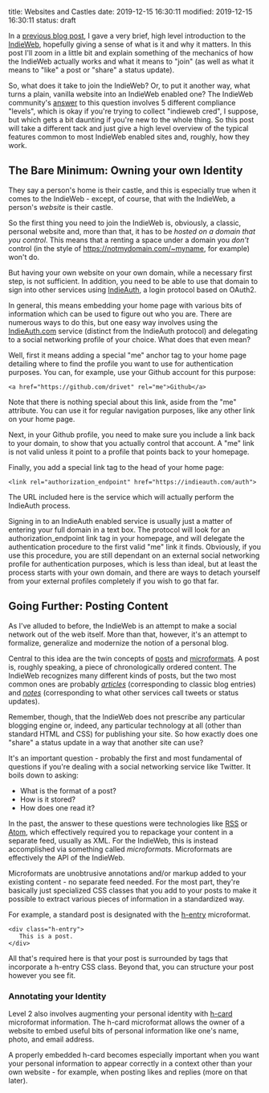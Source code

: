title: Websites and Castles
date: 2019-12-15 16:30:11
modified: 2019-12-15 16:30:11
status: draft

In a [previous blog post][1], I gave a very brief, high level introduction
to the [IndieWeb][5], hopefully giving a sense of what is it and why it
matters.  In this post I'll zoom in a little bit and explain something of
the mechanics of how the IndieWeb actually works and what it means to "join"
(as well as what it means to "like" a post or "share" a status update).

So, what does it take to join the IndieWeb?  Or, to put it another way, what
turns a plain, vanilla website into an IndieWeb enabled one?  The IndieWeb
community's [answer][2] to this question involves 5 different compliance
"levels", which is okay if you're trying to collect "indieweb cred", I
suppose, but which gets a bit daunting if you're new to the whole thing.  So
this post will take a different tack and just give a high level overview of
the typical features common to most IndieWeb enabled sites and, roughly, how
they work.

## The Bare Minimum: Owning your own Identity

They say a person's home is their castle, and this is especially true when
it comes to the IndieWeb - except, of course, that with the IndieWeb, a
person's *website* is their castle.

So the first thing you need to join the IndieWeb is, obviously, a classic,
personal website and, more than that, it has to be *hosted on a domain that
you control*.  This means that a renting a space under a domain you *don't*
control (in the style of https://notmydomain.com/~myname, for example) won't
do.

But having your own website on your own domain, while a necessary first
step, is not sufficient.  In addition, you need to be able to use that
domain to sign into other services using [IndieAuth][3], a login protocol
based on OAuth2.

In general, this means embedding your home page with various bits of
information which can be used to figure out who you are.  There are numerous
ways to do this, but one easy way involves using the [IndieAuth.com][4]
service (distinct from the IndieAuth protocol) and delegating to a social
networking profile of your choice.  What does that even mean?

Well, first it means adding a special "me" anchor tag to your home page
detailing where to find the profile you want to use for authentication
purposes.  You can, for example, use your Github account for this purpose:

    <a href="https://github.com/drivet" rel="me">Github</a>

Note that there is nothing special about this link, aside from the "me"
attribute.  You can use it for regular navigation purposes, like any other
link on your home page.

Next, in your Github profile, you need to make sure you include a link back
to your domain, to show that you actually control that account.  A "me" link
is not valid unless it point to a profile that points back to your homepage.

Finally, you add a special link tag to the head of your home page:

    <link rel="authorization_endpoint" href="https://indieauth.com/auth">

The URL included here is the service which will actually perform the
IndieAuth process.

Signing in to an IndieAuth enabled service is usually just a matter of
entering your full domain in a text box.  The protocol will look for an
authorization_endpoint link tag in your homepage, and will delegate the
authentication procedure to the first valid "me" link it finds.  Obviously,
if you use this procedure, you are still dependant on an external social
networking profile for authentication purposes, which is less than ideal,
but at least the process starts with your own domain, and there are ways to
detach yourself from your external profiles completely if you wish to go
that far.

## Going Further: Posting Content

As I've alluded to before, the IndieWeb is an attempt to make a social
network out of the web itself.  More than that, however, it's an attempt to
formalize, generalize and modernize the notion of a personal blog.

Central to this idea are the twin concepts of [posts][6] and
[microformats][7].  A post is, roughly speaking, a piece of chronologically
ordered content.  The IndieWeb recognizes many different kinds of posts, but
the two most common ones are probably [*articles*][8] (corresponding to
classic blog entries) and [*notes*][9] (corresponding to what other services
call tweets or status updates).

Remember, though, that the IndieWeb does not prescribe any particular
blogging engine or, indeed, any particular technology at all (other than
standard HTML and CSS) for publishing your site.  So how exactly does one
"share" a status update in a way that another site can use?

It's an important question - probably the first and most fundamental of
questions if you're dealing with a social networking service like Twitter.
It boils down to asking:

* What is the format of a post?
* How is it stored? 
* How does one read it?

In the past, the answer to these questions were technologies like [RSS][12]
or [Atom][13], which effectively required you to repackage your content in a
separate feed, usually as XML.  For the IndieWeb, this is instead
accomplished via something called *microformats*.  Microformats are
effectively the API of the IndieWeb.

Microformats are unobtrusive annotations and/or markup added to your
existing content - no separate feed needed.  For the most part, they're
basically just specialized CSS classes that you add to your posts to make it
possible to extract various pieces of information in a standardized way.

For example, a standard post is designated with the [h-entry][10]
microformat.

    <div class="h-entry">
       This is a post.
    </div>

All that's required here is that your post is surrounded by tags that
incorporate a h-entry CSS class.  Beyond that, you can structure your post
however you see fit.

### Annotating your Identity

Level 2 also involves augmenting your personal identity with [h-card][11]
microformat information.  The h-card microformat allows the owner of a
website to embed useful bits of personal information like one's name, photo,
and email address.

A properly embedded h-card becomes especially important when you want your
personal information to appear correctly in a context other than your own
website - for example, when posting likes and replies (more on that later).


[1]: /2019/intro-to-indieweb
[2]: https://indieweb.org/IndieMark
[3]: https://indieweb.org/IndieAuth
[4]: https://indieauth.com
[5]: https://indieweb.org
[6]: https://indieweb.org/posts
[7]: https://indieweb.org/microformats
[8]: https://indieweb.org/article
[9]: https://indieweb.org/note
[10]: https://indieweb.org/h-entry
[11]: https://indieweb.org/h-card
[12]: https://en.wikipedia.org/wiki/RSS
[13]: https://en.wikipedia.org/wiki/Atom_(Web_standard)
